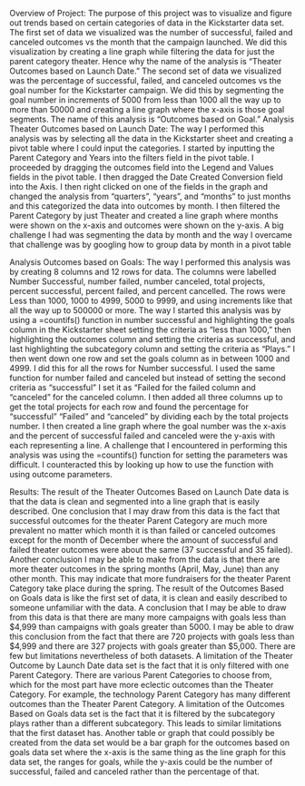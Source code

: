 Overview of Project: The purpose of this project was to visualize and figure out trends based on certain categories of data in the Kickstarter data set. The first set of data we visualized was the number of successful, failed and canceled outcomes vs the month that the campaign launched. We did this visualization by creating a line graph while filtering the data for just the parent category theater. Hence why the name of the analysis is “Theater Outcomes based on Launch Date.” The second set of data we visualized was the percentage of successful, failed, and canceled outcomes vs the goal number for the Kickstarter campaign. We did this by segmenting the goal number in increments of 5000 from less than 1000 all the way up to more than 50000 and creating a line graph where the x-axis is those goal segments. The name of this analysis is “Outcomes based on Goal.”
Analysis Theater Outcomes based on Launch Date: The way I performed this analysis was by selecting all the data in the Kickstarter sheet and creating a pivot table where I could input the categories. I started by inputting the Parent Category and Years into the filters field in the pivot table. I proceeded by dragging the outcomes field into the Legend and Values fields in the pivot table. I then dragged the Date Created Conversion field into the Axis. I then right clicked on one of the fields in the graph and changed the analysis from “quarters”, “years”, and “months” to just months and this categorized the data into outcomes by month. I then filtered the Parent Category by just Theater and created a line graph where months were shown on the x-axis and outcomes were shown on the y-axis. A big challenge I had was segmenting the data by month and the way I overcame that challenge was by googling how to group data by month in a pivot table
 
Analysis Outcomes based on Goals: The way I performed this analysis was by creating 8 columns and 12 rows for data. The columns were labelled Number Successful, number failed, number canceled, total projects, percent successful, percent failed, and percent cancelled. The rows were Less than 1000, 1000 to 4999, 5000 to 9999, and using increments like that all the way up to 500000 or more. The way I started this analysis was by using a =countifs() function in number successful and highlighting the goals column in the Kickstarter sheet setting the criteria as “less than 1000,” then highlighting the outcomes column and setting the criteria as successful, and last highlighting the subcategory column and setting the criteria as “Plays.” I then went down one row and set the goals column as in between 1000 and 4999. I did this for all the rows for Number successful. I used the same function for number failed and canceled but instead of setting the second criteria as “successful” I set it as “Failed for the failed column and “canceled” for the canceled column. I then added all three columns up to get the total projects for each row and found the percentage for “successful” “Failed” and “canceled” by dividing each by the total projects number. I then created a line graph where the goal number was the x-axis and the percent of successful failed and canceled were the y-axis with each representing a line. A challenge that I encountered in performing this analysis was using the =countifs() function for setting the parameters was difficult. I counteracted this by looking up how to use the function with using outcome parameters.
 
Results: The result of the Theater Outcomes Based on Launch Date data is that the data is clean and segmented into a line graph that is easily described. One conclusion that I may draw from this data is the fact that successful outcomes for the theater Parent Category are much more prevalent no matter which month it is than failed or canceled outcomes except for the month of December where the amount of successful and failed theater outcomes were about the same (37 successful and 35 failed). Another conclusion I may be able to make from the data is that there are more theater outcomes in the spring months (April, May, June) than any other month. This may indicate that more fundraisers for the theater Parent Category take place during the spring. The result of the Outcomes Based on Goals data is like the first set of data, it is clean and easily described to someone unfamiliar with the data. A conclusion that I may be able to draw from this data is that there are many more campaigns with goals less than $4,999 than campaigns with goals greater than 5000. I may be able to draw this conclusion from the fact that there are 720 projects with goals less than $4,999 and there are 327 projects with goals greater than $5,000.
There are few but limitations nevertheless of both datasets. A limitation of the Theater Outcome by Launch Date data set is the fact that it is only filtered with one Parent Category. There are various Parent Categories to choose from, which for the most part have more eclectic outcomes than the Theater Category. For example, the technology Parent Category has many different outcomes than the Theater Parent Category. A limitation of the Outcomes Based on Goals data set is the fact that it is filtered by the subcategory plays rather than a different subcategory. This leads to similar limitations that the first dataset has.
Another table or graph that could possibly be created from the data set would be a bar graph for the outcomes based on goals data set where the x-axis is the same thing as the line graph for this data set, the ranges for goals, while the y-axis could be the number of successful, failed and canceled rather than the percentage of that.
